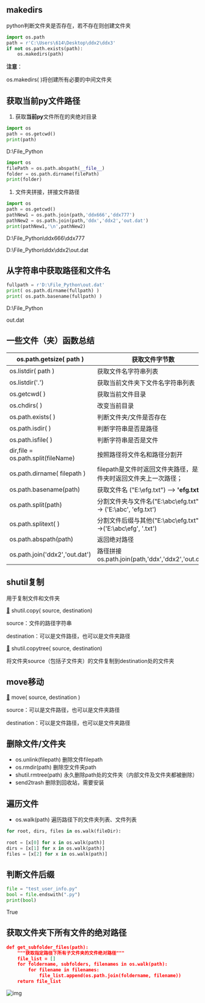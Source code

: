 ## makedirs



python判断文件夹是否存在，若不存在则创建文件夹

```python
import os.path
path = r'C:\Users\614\Desktop\ddx2\ddx3'
if not os.path.exists(path):
	os.makedirs(path)
```

**注意**：

os.makedirs( )将创建所有必要的中间文件夹



## 获取当前py文件路径

1. 获取**当前py**文件所在的夹绝对目录

```python
import os
path = os.getcwd()
print(path)
```

D:\File_Python



```python
import os
filePath = os.path.abspath(__file__)
folder = os.path.dirname(filePath)
print(folder)
```





1. 文件夹拼接，拼接文件路径

```python
import os
path = os.getcwd()
pathNew1 = os.path.join(path,'ddx666','ddx777')
pathNew2 = os.path.join(path,'ddx','ddx2','out.dat')
print(pathNew1,'\n',pathNew2)
```

D:\File_Python\ddx666\ddx777 

 D:\File_Python\ddx\ddx2\out.dat



## 从字符串中获取路径和文件名

```python
fullpath = r'D:\File_Python\out.dat'
print( os.path.dirname(fullpath) )
print( os.path.basename(fullpath) )
```

D:\File_Python

out.dat



## 一些文件（夹）函数总结

| os.path.getsize( path  )           | 获取文件字节数                                               |
| ---------------------------------- | ------------------------------------------------------------ |
| os.listdir( path )                 | 获取文件名字符串列表                                         |
| os.listdir('.')                    | 获取当前文件夹下文件名字符串列表                             |
| os.getcwd( )                       | 获取当前文件目录                                             |
| os.chdirs( )                       | 改变当前目录                                                 |
| os.path.exists( )                  | 判断文件夹/文件是否存在                                      |
| os.path.isdir( )                   | 判断字符串是否是路径                                         |
| os.path.isfile( )                  | 判断字符串是否是文件                                         |
| dir,file = os.path.split(fileName) | 按照路径将文件名和路径分割开                                 |
| os.path.dirname( filepath )        | filepath是文件时返回文件夹路径，是文件夹时返回文件夹上一次路径； |
| os.path.basename(path)             | 获取文件名 ("E:\\efg.txt") --> **'efg.txt'**                 |
| os.path.split(path)                | 分割文件夹与文件名("E:\\abc\\efg.txt") -->   ('E:\\abc', 'efg.txt') |
| os.path.splitext( )                | 分割文件后缀与其他("E:\\abc\\efg.txt")   -->('E:\\abc\\efg', '.txt') |
| os.path.abspath(path)              | 返回绝对路径                                                 |
| os.path.join('ddx2','out.dat')     | 路径拼接os.path.join(path,'ddx','ddx2','out.dat')            |



## shutil复制

用于复制文件和文件夹



[📁](https://emojipedia.org/file-folder/) shutil.copy( source, destination)

source：文件的路径字符串

destination：可以是文件路径，也可以是文件夹路径



[📁](https://emojipedia.org/file-folder/) shutil.copytree( source, destination)

将文件夹source（包括子文件夹）的文件复制到destination处的文件夹



## move移动

[📁](https://emojipedia.org/file-folder/) move( source, destination )

source：可以是文件路径，也可以是文件夹路径

destination：可以是文件路径，也可以是文件夹路径





## 删除文件/文件夹

- os.unlink(filepath)		删除文件filepath
- os.rmdir(path)			删除空文件夹path
- shutil.rmtree(path)		永久删除path处的文件夹（内部文件及文件夹都被删除）
- send2trash			删除到回收站，需要安装

## 遍历文件

- os.walk(path)			遍历路径下的文件夹列表、文件列表

```python
for root, dirs, files in os.walk(fileDir):
    
root = [x[0] for x in os.walk(path)]
dirs = [x[1] for x in os.walk(path)]
files = [x[2] for x in os.walk(path)]
```

## 判断文件后缀

```python
file = "test_user_info.py"
bool = file.endswith(".py")
print(bool)
```

True



## 获取文件夹下所有文件的绝对路径

```json
def get_subfolder_files(path):
    """获取指定路径下所有子文件夹的文件绝对路径"""
    file_list = []
    for foldername, subfolders, filenames in os.walk(path):
        for filename in filenames:
            file_list.append(os.path.join(foldername, filename))
    return file_list
```

![img](https://mypic2016.oss-cn-beijing.aliyuncs.com/picGo/202303171620879.gif)
